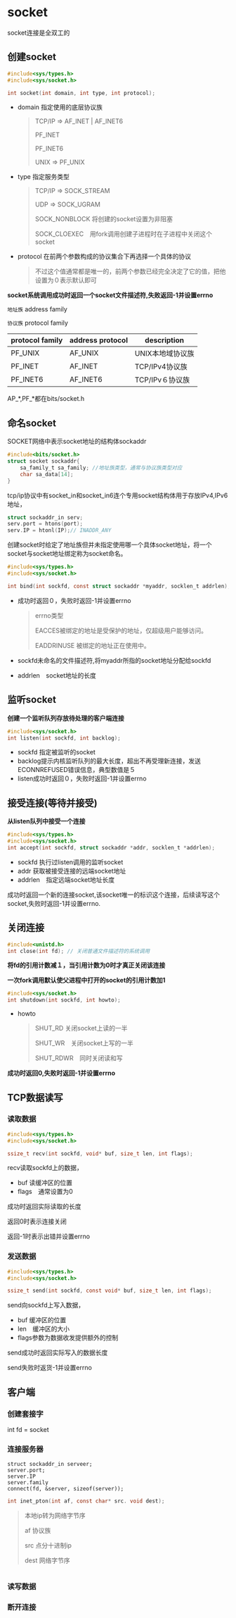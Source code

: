 # socket

socket连接是全双工的

## 创建socket

````c
#include<sys/types.h>
#include<sys/socket.h>

int socket(int domain, int type, int protocol);
````

- domain 指定使用的底层协议族

  > TCP/IP => AF_INET | AF_INET6
  >
  > PF_INET
  >
  > PF_INET6
  >
  > UNIX => PF_UNIX

- type 指定服务类型

  > TCP/IP => SOCK_STREAM
  >
  > UDP => SOCK_UGRAM
  >
  > SOCK_NONBLOCK 将创建的socket设置为非阻塞
  >
  > SOCK_CLOEXEC　用fork调用创建子进程时在子进程中关闭这个socket

- protocol 在前两个参数构成的协议集合下再选择一个具体的协议

  > 不过这个值通常都是唯一的，前两个参数已经完全决定了它的值，把他设置为０表示默认即可

**socket系统调用成功时返回一个socket文件描述符,失败返回-1并设置errno**

``地址族`` address family

``协议族`` protocol family

| protocol family | address protocol | description      |
| --------------- | ---------------- | ---------------- |
| PF_UNIX         | AF_UNIX          | UNIX本地域协议族 |
| PF_INET         | AF_INET          | TCP/IPv4协议族   |
| PF_INET6        | AF_INET6         | TCP/IPv６协议族  |

AP_*,PF_*都在bits/socket.h

## 命名socket

SOCKET网络中表示socket地址的结构体sockaddr

```c
#include<bits/socket.h>
struct socket sockaddr{
    sa_family_t sa_family; //地址族类型，通常与协议族类型对应
    char sa_data[14];
}
```

tcp/ip协议中有socket_in和socket_in6连个专用socket结构体用于存放IPv4,IPv6地址，

```c
struct sockaddr_in serv;
serv.port = htons(port);
serv.IP = htonl(IP);// INADDR_ANY 
```

创建socket时给定了地址族但并未指定使用哪一个具体socket地址，将一个socket与socket地址绑定称为socket命名。

```c
#include<sys/types.h>
#include<sys/socket.h>

int bind(int sockfd, const struct sockaddr *myaddr, socklen_t addrlen);
```

- 成功时返回０，失败时返回-1并设置errno

  > errno类型
  >
  > EACCES被绑定的地址是受保护的地址，仅超级用户能够访问。
  >
  > EADDRINUSE 被绑定的地址正在使用中。

- sockfd未命名的文件描述符,将myaddr所指的socket地址分配给sockfd

- addrlen　socket地址的长度

## 监听socket

**创建一个监听队列存放待处理的客户端连接**

```c
#include<sys/socket.h>
int listen(int sockfd, int backlog);
```

- sockfd 指定被监听的socket
- backlog提示内核监听队列的最大长度，超出不再受理新连接，发送ECONNREFUSED错误信息，典型数值是５
- listen成功时返回０，失败时返回-1并设置errno

## 接受连接(等待并接受)

**从listen队列中接受一个连接**

```c
#include<sys/types.h>
#include<sys/socket.h>
int accept(int sockfd, struct sockaddr *addr, socklen_t *addrlen);
```

- sockfd 执行过listen调用的监听socket
- addr 获取被接受连接的远端socket地址
- addrlen　指定远端socket地址长度

成功时返回一个新的连接socket,该socket唯一的标识这个连接，后续读写这个socket,失败时返回-1并设置errno.

## 关闭连接

```c
#include<unistd.h>
int close(int fd); // 关闭普通文件描述符的系统调用
```

**将fd的引用计数减１，当引用计数为0时才真正关闭该连接**

**一次fork调用默认使父进程中打开的socket的引用计数加1**

```c
#include<sys/socket.h>
int shutdown(int sockfd, int howto);
```

- howto

  > SHUT_RD 关闭socket上读的一半
  >
  > SHUT_WR　关闭socket上写的一半
  >
  > SHUT_RDWR　同时关闭读和写

**成功时返回0,失败时返回-1并设置errno**

## TCP数据读写

### 读取数据

```c
#include<sys/types.h>
#include<sys/socket.h>

ssize_t recv(int sockfd, void* buf, size_t len, int flags);
```

recv读取sockfd上的数据，

- buf 读缓冲区的位置
- flags　通常设置为0

成功时返回实际读取的长度

返回0时表示连接关闭

返回-1时表示出错并设置errno

### 发送数据

```c
#include<sys/types.h>
#include<sys/socket.h>

ssize_t send(int sockfd, const void* buf, size_t len, int flags);
```

send向sockfd上写入数据，

- buf 缓冲区的位置
- len　缓冲区的大小
- flags参数为数据收发提供额外的控制

send成功时返回实际写入的数据长度

send失败时返货-1并设置errno



## 客户端

### 创建套接字

int fd = socket

### 连接服务器

```
struct sockaddr_in serveer;
server.port;
server.IP
server.family
connect(fd, &server, sizeof(server));
```

```c
int inet_pton(int af, const char* src. void dest);
```

> 本地ip转为网络字节序
>
> af 协议族
>
> src 点分十进制ip
>
> dest 网络字节序

```

```



### 读写数据

### 断开连接